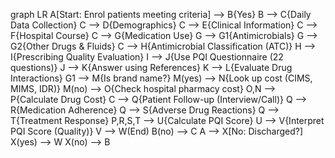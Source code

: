 graph LR
A[Start: Enrol patients meeting criteria] --> B{Yes}
B --> C{Daily Data Collection}
C --> D{Demographics}
C --> E{Clinical Information}
C --> F{Hospital Course}
C --> G{Medication Use}
G --> G1{Antimicrobials}
G --> G2{Other Drugs & Fluids}
C --> H{Antimicrobial Classification (ATC)}
H --> I{Prescribing Quality Evaluation}
I --> J{Use PQI Questionnaire (22 questions)}
J --> K{Answer using References}
K --> L{Evaluate Drug Interactions}
G1 --> M{Is brand name?}
M(yes) --> N{Look up cost (CIMS, MIMS, IDR)}
M(no) --> O{Check hospital pharmacy cost}
O,N --> P{Calculate Drug Cost}
C --> Q{Patient Follow-up (Interview/Call)}
Q --> R{Medication Adherence}
Q --> S{Adverse Drug Reactions}
Q --> T{Treatment Response}
P,R,S,T --> U{Calculate PQI Score}
U --> V{Interpret PQI Score (Quality)}
V --> W(End)
B(no) --> C
A --> X[No: Discharged?]
X(yes) --> W
X(no) --> B

